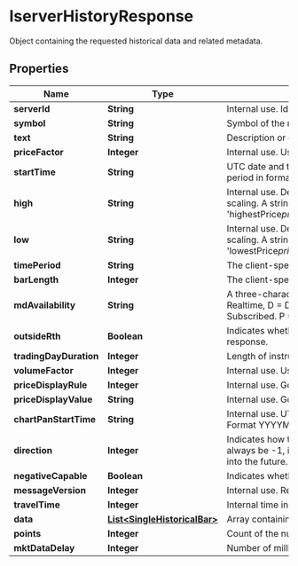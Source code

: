 

# IserverHistoryResponse

Object containing the requested historical data and related metadata.

## Properties

| Name | Type | Description | Notes |
|------------ | ------------- | ------------- | -------------|
|**serverId** | **String** | Internal use. Identifier of the request. |  [optional] |
|**symbol** | **String** | Symbol of the request instrument. |  [optional] |
|**text** | **String** | Description or company name of the instrument. |  [optional] |
|**priceFactor** | **Integer** | Internal use. Used to scale Client Portal chart Y-axis. |  [optional] |
|**startTime** | **String** | UTC date and time of the start (chronologically earlier) of the complete period in format YYYYMMDD-hh:mm:ss. |  [optional] |
|**high** | **String** | Internal use. Delivers highest price value in total interval. Used for chart scaling. A string constructed as &#39;highestPrice*priceFactor/totalVolume*volumeFactor/minutesFromStartTime&#39;. |  [optional] |
|**low** | **String** | Internal use. Delivers lowest price value in total interval. Used for chart scaling. A string constructed as &#39;lowestPrice*priceFactor/totalVolume*volumeFactor/minutesFromStartTime&#39;. |  [optional] |
|**timePeriod** | **String** | The client-specified period value. |  [optional] |
|**barLength** | **Integer** | The client-specified bar width, represented in seconds. |  [optional] |
|**mdAvailability** | **String** | A three-character string reflecting the nature of available data. R &#x3D; Realtime, D &#x3D; Delayed, Z &#x3D; Frozen, Y &#x3D; Frozen Delayed, N &#x3D; Not Subscribed. P &#x3D; Snapshot, p &#x3D; Consolidated. B &#x3D; Top of book. |  [optional] |
|**outsideRth** | **Boolean** | Indicates whether data from outside regular trading hours is included in the response. |  [optional] |
|**tradingDayDuration** | **Integer** | Length of instrument&#39;s trading day in seconds. |  [optional] |
|**volumeFactor** | **Integer** | Internal use. Used to scale volume histograms. |  [optional] |
|**priceDisplayRule** | **Integer** | Internal use. Governs application of pricing display rule. |  [optional] |
|**priceDisplayValue** | **String** | Internal use. Governs rendering of displayed pricing. |  [optional] |
|**chartPanStartTime** | **String** | Internal use. UTC datetime string used to center Client Portal charts. Format YYYYMMDD-hh:mm:ss. |  [optional] |
|**direction** | **Integer** | Indicates how the period is applied in relation to the startTime. Value will always be -1, indicating that the period extends from the startTime forward into the future. |  [optional] |
|**negativeCapable** | **Boolean** | Indicates whether instrument is capable of negative pricing. |  [optional] |
|**messageVersion** | **Integer** | Internal use. Reflects the version of the response schema used. |  [optional] |
|**travelTime** | **Integer** | Internal time in flight to serve the request. |  [optional] |
|**data** | [**List&lt;SingleHistoricalBar&gt;**](SingleHistoricalBar.md) | Array containing OHLC bars for the requested period. |  [optional] |
|**points** | **Integer** | Count of the number of bars returned in the data array. |  [optional] |
|**mktDataDelay** | **Integer** | Number of milliseconds taken to satisfy this historical data request. |  [optional] |



